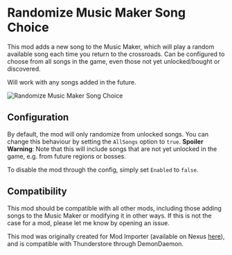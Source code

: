 # Randomize Music Maker Song Choice

This mod adds a new song to the Music Maker, which will play a random available song each time you return to the crossroads.
Can be configured to choose from all songs in the game, even those not yet unlocked/bought or discovered.

Will work with any songs added in the future.

![Randomize Music Maker Song Choice](https://github.com/user-attachments/assets/08a5b8aa-a4cb-422f-9f67-e8dabcbc646b)

## Configuration

By default, the mod will only randomize from unlocked songs. You can change this behaviour by setting the `AllSongs` option to `true`.
**Spoiler Warning**: Note that this will include songs that are not yet unlocked in the game, e.g. from future regions or bosses.

To disable the mod through the config, simply set `Enabled` to `false`.

## Compatibility

This mod should be compatible with all other mods, including those adding songs to the Music Maker or modifying it in other ways.
If this is not the case for a mod, please let me know by opening an issue.

This mod was originally created for Mod Importer (available on Nexus [here](https://www.nexusmods.com/hades2/mods/60)), and is compatible with Thunderstore through DemonDaemon.
